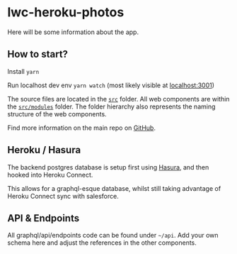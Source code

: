 # lwc-heroku-photos

Here will be some information about the app.

## How to start?

Install `yarn`

Run localhost dev env `yarn watch` (most likely visible at [localhost:3001](localhost:3001))

The source files are located in the [`src`](./src) folder. All web components are within the [`src/modules`](./src/modules) folder. The folder hierarchy also represents the naming structure of the web components.

Find more information on the main repo on [GitHub](https://github.com/muenzpraeger/lwc-create-app).

## Heroku / Hasura

The backend postgres database is setup first using [Hasura](https://hasura.io/), and then hooked into Heroku Connect.

This allows for a graphql-esque database, whilst still taking advantage of Heroku Connect sync with salesforce.

## API & Endpoints

All graphql/api/endpoints code can be found under `~/api`. Add your own schema here and adjust the references in the other components.
